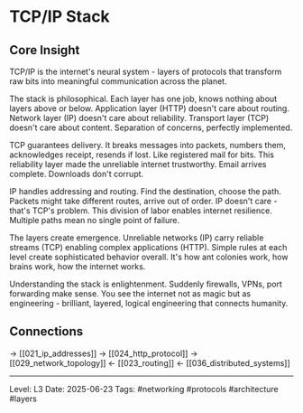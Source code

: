 # TCP/IP Stack

## Core Insight
TCP/IP is the internet's neural system - layers of protocols that transform raw bits into meaningful communication across the planet.

The stack is philosophical. Each layer has one job, knows nothing about layers above or below. Application layer (HTTP) doesn't care about routing. Network layer (IP) doesn't care about reliability. Transport layer (TCP) doesn't care about content. Separation of concerns, perfectly implemented.

TCP guarantees delivery. It breaks messages into packets, numbers them, acknowledges receipt, resends if lost. Like registered mail for bits. This reliability layer made the unreliable internet trustworthy. Email arrives complete. Downloads don't corrupt.

IP handles addressing and routing. Find the destination, choose the path. Packets might take different routes, arrive out of order. IP doesn't care - that's TCP's problem. This division of labor enables internet resilience. Multiple paths mean no single point of failure.

The layers create emergence. Unreliable networks (IP) carry reliable streams (TCP) enabling complex applications (HTTP). Simple rules at each level create sophisticated behavior overall. It's how ant colonies work, how brains work, how the internet works.

Understanding the stack is enlightenment. Suddenly firewalls, VPNs, port forwarding make sense. You see the internet not as magic but as engineering - brilliant, layered, logical engineering that connects humanity.

## Connections
→ [[021_ip_addresses]]
→ [[024_http_protocol]]
→ [[029_network_topology]]
← [[023_routing]]
← [[036_distributed_systems]]

---
Level: L3
Date: 2025-06-23
Tags: #networking #protocols #architecture #layers